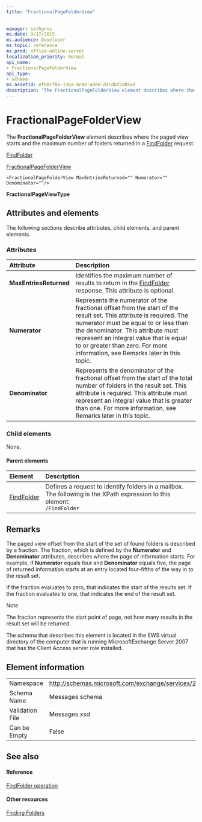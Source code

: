 ```yaml
---
title: "FractionalPageFolderView"
 
 
manager: sethgros
ms.date: 9/17/2015
ms.audience: Developer
ms.topic: reference
ms.prod: office-online-server
localization_priority: Normal
api_name:
- FractionalPageFolderView
api_type:
- schema
ms.assetid: ef681f8a-136a-4c0e-ade6-ddcdbf2d85ad
description: "The FractionalPageFolderView element describes where the paged view starts and the maximum number of folders returned in a FindFolder request."
---
```


# FractionalPageFolderView

The **FractionalPageFolderView** element describes where the paged view starts and the maximum number of folders returned in a [FindFolder](findfolder.md) request. 
  
[FindFolder](findfolder.md)
  
[FractionalPageFolderView](fractionalpagefolderview.md)
  
```
<FractionalPageFolderView MaxEntriesReturned="" Numerator="" Denominator=""/>
```

 **FractionalPageViewType**
## Attributes and elements

The following sections describe attributes, child elements, and parent elements.
  
### Attributes

|**Attribute**|**Description**|
|:-----|:-----|
|**MaxEntriesReturned** <br/> |Identifies the maximum number of results to return in the [FindFolder](findfolder.md) response. This attribute is optional.  <br/> |
|**Numerator** <br/> |Represents the numerator of the fractional offset from the start of the result set. This attribute is required. The numerator must be equal to or less than the denominator. This attribute must represent an integral value that is equal to or greater than zero. For more information, see Remarks later in this topic.  <br/> |
|**Denominator** <br/> |Represents the denominator of the fractional offset from the start of the total number of folders in the result set. This attribute is required. This attribute must represent an integral value that is greater than one. For more information, see Remarks later in this topic.  <br/> |
   
### Child elements

None.
  
#### Parent elements

|**Element**|**Description**|
|:-----|:-----|
|[FindFolder](findfolder.md) <br/> |Defines a request to identify folders in a mailbox.  <br/> The following is the XPath expression to this element:  <br/>  `/FindFolder` <br/> |
   
## Remarks

The paged view offset from the start of the set of found folders is described by a fraction. The fraction, which is defined by the **Numerator** and **Denominator** attributes, describes where the page of information starts. For example, if **Numerator** equals four and **Denominator** equals five, the page of returned information starts at an entry located four-fifths of the way in to the result set. 
  
If the fraction evaluates to zero, that indicates the start of the results set. If the fraction evaluates to one, that indicates the end of the result set.
  
> [!NOTE]
> The fraction represents the start point of page, not how many results in the result set will be returned. 
  
The schema that describes this element is located in the EWS virtual directory of the computer that is running MicrosoftExchange Server 2007 that has the Client Access server role installed.
  
## Element information

|||
|:-----|:-----|
|Namespace  <br/> |http://schemas.microsoft.com/exchange/services/2006/messages  <br/> |
|Schema Name  <br/> |Messages schema  <br/> |
|Validation File  <br/> |Messages.xsd  <br/> |
|Can be Empty  <br/> |False  <br/> |
   
## See also

#### Reference

[FindFolder operation](findfolder-operation.md)
#### Other resources

[Finding Folders](http://msdn.microsoft.com/library/9124d868-017a-43f0-b915-5c0082cacec9%28Office.15%29.aspx)

